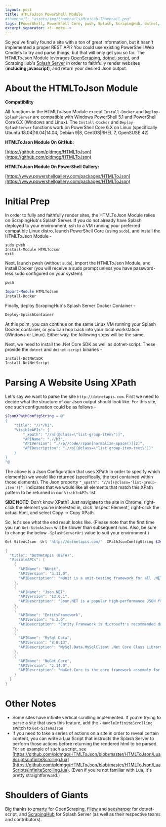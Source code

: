 ```yaml
---
layout: post
title: HTMLToJson PowerShell Module
#thumbnail: "assets/img/thumbnails/MiniLab-Thumbnail.png"
tags: [PowerShell, PowerShell Core, pwsh, Splash, ScrapingHub, dotnet, dotnet-script, openscraping]
excerpt_separator: <!--more-->
---
```


So you've finally found a site with a ton of great information, but it hasn't implemented a proper REST API? You could use existing PowerShell Web Cmdlets to try and parse things, but that will only get you so far. The HTMLToJson Module leverages [OpenScraping](https://github.com/Microsoft/openscraping-lib-csharp), [dotnet-script](https://github.com/filipw/dotnet-script), and ScrapingHub's [Splash Server](https://github.com/scrapinghub/splash) in order to faithfully render websites (**including javascript**), and return your desired Json output.
<!--more-->

# About the HTMLToJson Module

**Compatibility**

All functions in the HTMLToJson Module except `Install-Docker` and `Deploy-SplashServer` are compatible with Windows PowerShell 5.1 and PowerShell Core 6.X (Windows and Linux). The `Install-Docker` and `Deploy-SplashServer` functions work on PowerShell Core 6.X on Linux (specifically Ubuntu 18.04|16.04|14.04, Debian 9|8, CentOS|RHEL 7, OpenSUSE 42)

**HTMLToJson Module On GitHub:**

[https://github.com/pldmgg/HTMLToJson](https://github.com/pldmgg/HTMLToJson)

**HTMLToJson Module On PowerShell Gallery:**

[https://www.powershellgallery.com/packages/HTMLToJson](https://www.powershellgallery.com/packages/HTMLToJson)

# Initial Prep

In order to fully and faithfully render sites, the HTMLToJson Module relies on ScrapingHub's Splash Server. If you do not already have Splash deployed to your environment, ssh to a VM running your preferred compatible Linux distro, launch PowerShell Core (using `sudo`), and install the HTMLToJson Module -

```
sudo pwsh
Install-Module HTMLToJson
exit
```

Next, launch pwsh (without `sudo`), import the HTMLToJson Module, and install Docker (you will receive a sudo prompt unless you have password-less sudo configured on your system).

```powershell
pwsh

Import-Module HTMLToJson
Install-Docker
```

Finally, deploy ScrapingHub's Splash Server Docker Container -

```powershell
Deploy-SplashContainer
```

At this point, you can continue on the same Linux VM running your Splash Docker container, or you can hop back into your local workstation (Windows or Linux). Either way, the following steps will be the same.

Next, we need to install the .Net Core SDK as well as dotnet-script. These provide the `dotnet` and `dotnet-script` binaries -

```powershell
Install-DotNetSDK
Install-DotNetScript
```

# Parsing A Website Using XPath

Let's say we want to parse the site `http://dotnetapis.com`. First we need to decide what the structure of our Json output should look like. For this site, one such configuration could be as follows -

```powershell
$JsonXPathConfigString = @"
{
    "title": "//*/h1",
    "VisibleAPIs": {
        "_xpath": "//a[(@class=\"list-group-item\")]",
        "APIName": ".//h3",
        "APIVersion": ".//p//code//span[normalize-space()][2]",
        "APIDescription": ".//p[(@class=\"list-group-item-text\")]"
    }
}
"@
```

The above is a Json Configuration that uses XPath in order to specify which element(s) we would like returned (specifically, the text contained within those elements). The Json property `"_xpath": "//a[(@class='list-group-item')]",` indicates that we would like all elements that match this XPath pattern to be returned in our `VisibleAPIs` list.

**SIDE NOTE:** Don't know XPath? Just navigate to the site in Chrome, right-click the element you're interested in, click 'Inspect Element', right-click the actual html, and select Copy -> Copy XPath.


So, let's see what the end result looks like. (Please note that the first time you run `Get-SiteAsJson` will be slower than subsequent runs. Also, be sure to change the below `-SplashServerUri` value to suit your environment.)

```powershell
Get-SiteAsJson -Url 'http://dotnetapis.com/' -XPathJsonConfigString $JsonXPathConfigString -SplashServerUri "http://localhost:8050"

{
  "title": "DotNetApis (BETA)",
  "VisibleAPIs": [
    {
      "APIName": "NUnit",
      "APIVersion": "3.11.0",
      "APIDescription": "NUnit is a unit-testing framework for all .NET languages with a strong TDD focus."
    },
    {
      "APIName": "Json.NET",
      "APIVersion": "12.0.1",
      "APIDescription": "Json.NET is a popular high-performance JSON framework for .NET"
    },
    {
      "APIName": "EntityFramework",
      "APIVersion": "6.2.0",
      "APIDescription": "Entity Framework is Microsoft's recommended data access technology for new applications."
    },
    {
      "APIName": "MySql.Data",
      "APIVersion": "8.0.13",
      "APIDescription": "MySql.Data.MySqlClient .Net Core Class Library"
    },
    {
      "APIName": "NuGet.Core",
      "APIVersion": "2.14.0",
      "APIDescription": "NuGet.Core is the core framework assembly for NuGet that the rest of NuGet builds upon."
    }
  ]
}

```

# Other Notes

- Some sites have infinite vertical scrolling implemented. If you're trying to parse a site that uses this feature, add the `-HandleInfiniteScrolling` switch to `Get-SiteAsJson`
- If you need to take a series of actions on a site in order to reveal certain content, you can write a Lua Script that instructs the Splash Server to perform those actions before returning the rendered html to be parsed. For an example of such a script, see [https://github.com/pldmgg/HTMLToJson/blob/master/HTMLToJson/LuaScripts/InfiniteScrolling.lua](https://github.com/pldmgg/HTMLToJson/blob/master/HTMLToJson/LuaScripts/InfiniteScrolling.lua). (Even if you're not familiar with Lua, it's pretty straightforward.)

# Shoulders of Giants

Big thanks to [zmarty](https://github.com/zmarty) for OpenScraping, [filipw](https://github.com/filipw) and [seesharper](https://github.com/seesharper) for dotnet-script, and [ScrapingHub](https://github.com/scrapinghub) for Splash Server (as well as their respective teams and contributors).
